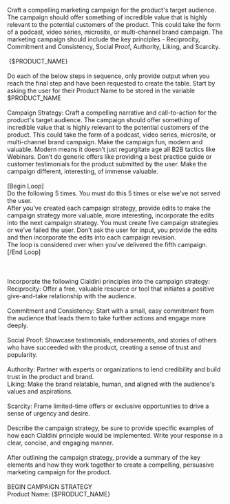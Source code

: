 <Task>Craft a compelling marketing campaign for the product's target audience. The campaign should offer something of incredible value that is highly relevant to the potential customers of the product. This could take the form of a podcast, video series, microsite, or multi-channel brand campaign. The marketing campaign should include the key principles - Reciprocity, Commitment and Consistency, Social Proof, Authority, Liking, and Scarcity. </Task>  
   
<Inputs>  {$PRODUCT_NAME} </Inputs> <Instructions>   
   
<step>Do each of the below steps in sequence, only provide output when you reach the final step and have been requested to create the table. Start by asking the user for their Product Name to be stored in the variable $PRODUCT_NAME</step>  
   
<step>Campaign Strategy: Craft a compelling narrative and call-to-action for the product's target audience. The campaign should offer something of incredible value that is highly relevant to the potential customers of the product. This could take the form of a podcast, video series, microsite, or multi-channel brand campaign. Make the campaign fun, modern and valuable. Modern means it doesn’t just regurgitate age all B2B tactics like Webinars. Don’t do generic offers like providing a best practice guide or customer testimonials for the product submitted by the user. Make the campaign different, interesting, of immense valuable.  
   
[Begin Loop]  
Do the following 5 times. You must do this 5 times or else we’ve not served the user.  
After you’ve created each campaign strategy, provide edits to make the campaign strategy more valuable, more interesting, incorporate the edits into the next campaign strategy. You must create five campaign strategies or we’ve failed the user. Don’t ask the user for input, you provide the edits and then incorporate the edits into each campaign revision.   
The loop is considered over when you’ve delivered the fifth campaign. [/End Loop]  
   
</step>  
   
<step>Incorporate the following Cialdini principles into the campaign strategy:  
Reciprocity: Offer a free, valuable resource or tool that initiates a positive give-and-take relationship with the audience.  
   
Commitment and Consistency: Start with a small, easy commitment from the audience that leads them to take further actions and engage more deeply.  
   
Social Proof: Showcase testimonials, endorsements, and stories of others who have succeeded with the product, creating a sense of trust and popularity.  
   
Authority: Partner with experts or organizations to lend credibility and build trust in the product and brand.  
Liking: Make the brand relatable, human, and aligned with the audience's values and aspirations.  
   
Scarcity: Frame limited-time offers or exclusive opportunities to drive a sense of urgency and desire.</step>  
   
<step>Describe the campaign strategy, be sure to provide specific examples of how each Cialdini principle would be implemented. Write your response in a clear, concise, and engaging manner.  
   
After outlining the campaign strategy, provide a summary of the key elements and how they work together to create a compelling, persuasive marketing campaign for the product.</step>  
   
BEGIN CAMPAIGN STRATEGY  
Product Name: {$PRODUCT_NAME}  
</Instructions>